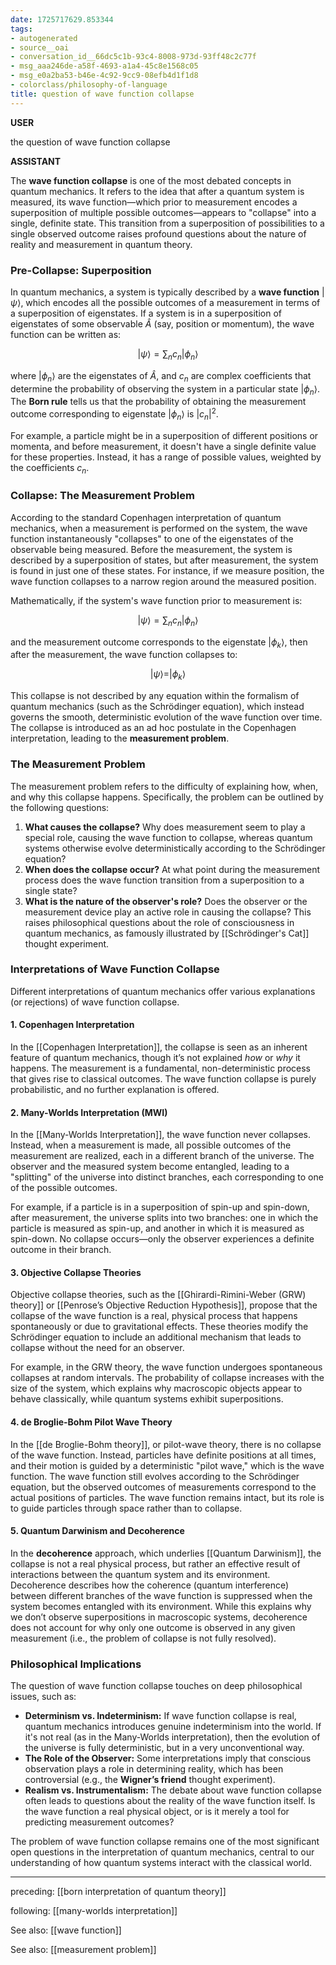 ```yaml
---
date: 1725717629.853344
tags:
- autogenerated
- source__oai
- conversation_id__66dc5c1b-93c4-8008-973d-93ff48c2c77f
- msg_aaa246de-a58f-4693-a1a4-45c8e1568c05
- msg_e0a2ba53-b46e-4c92-9cc9-08efb4d1f1d8
- colorclass/philosophy-of-language
title: question of wave function collapse
---
```


**USER**

the question of wave function collapse


**ASSISTANT**

The **wave function collapse** is one of the most debated concepts in quantum mechanics. It refers to the idea that after a quantum system is measured, its wave function—which prior to measurement encodes a superposition of multiple possible outcomes—appears to "collapse" into a single, definite state. This transition from a superposition of possibilities to a single observed outcome raises profound questions about the nature of reality and measurement in quantum theory.

### Pre-Collapse: Superposition

In quantum mechanics, a system is typically described by a **wave function** $|\psi\rangle$, which encodes all the possible outcomes of a measurement in terms of a superposition of eigenstates. If a system is in a superposition of eigenstates of some observable $\hat{A}$ (say, position or momentum), the wave function can be written as:

$$
|\psi\rangle = \sum_n c_n |\phi_n\rangle
$$

where $|\phi_n\rangle$ are the eigenstates of $\hat{A}$, and $c_n$ are complex coefficients that determine the probability of observing the system in a particular state $|\phi_n\rangle$. The **Born rule** tells us that the probability of obtaining the measurement outcome corresponding to eigenstate $|\phi_n\rangle$ is $|c_n|^2$.

For example, a particle might be in a superposition of different positions or momenta, and before measurement, it doesn't have a single definite value for these properties. Instead, it has a range of possible values, weighted by the coefficients $c_n$.

### Collapse: The Measurement Problem

According to the standard Copenhagen interpretation of quantum mechanics, when a measurement is performed on the system, the wave function instantaneously "collapses" to one of the eigenstates of the observable being measured. Before the measurement, the system is described by a superposition of states, but after measurement, the system is found in just one of these states. For instance, if we measure position, the wave function collapses to a narrow region around the measured position.

Mathematically, if the system's wave function prior to measurement is:

$$
|\psi\rangle = \sum_n c_n |\phi_n\rangle
$$

and the measurement outcome corresponds to the eigenstate $|\phi_k\rangle$, then after the measurement, the wave function collapses to:

$$
|\psi\rangle = |\phi_k\rangle
$$

This collapse is not described by any equation within the formalism of quantum mechanics (such as the Schrödinger equation), which instead governs the smooth, deterministic evolution of the wave function over time. The collapse is introduced as an ad hoc postulate in the Copenhagen interpretation, leading to the **measurement problem**.

### The Measurement Problem

The measurement problem refers to the difficulty of explaining how, when, and why this collapse happens. Specifically, the problem can be outlined by the following questions:
1. **What causes the collapse?** Why does measurement seem to play a special role, causing the wave function to collapse, whereas quantum systems otherwise evolve deterministically according to the Schrödinger equation?
2. **When does the collapse occur?** At what point during the measurement process does the wave function transition from a superposition to a single state?
3. **What is the nature of the observer's role?** Does the observer or the measurement device play an active role in causing the collapse? This raises philosophical questions about the role of consciousness in quantum mechanics, as famously illustrated by [[Schrödinger's Cat]] thought experiment.

### Interpretations of Wave Function Collapse

Different interpretations of quantum mechanics offer various explanations (or rejections) of wave function collapse.

#### 1. **Copenhagen Interpretation**
In the [[Copenhagen Interpretation]], the collapse is seen as an inherent feature of quantum mechanics, though it’s not explained *how* or *why* it happens. The measurement is a fundamental, non-deterministic process that gives rise to classical outcomes. The wave function collapse is purely probabilistic, and no further explanation is offered.

#### 2. **Many-Worlds Interpretation (MWI)**
In the [[Many-Worlds Interpretation]], the wave function never collapses. Instead, when a measurement is made, all possible outcomes of the measurement are realized, each in a different branch of the universe. The observer and the measured system become entangled, leading to a "splitting" of the universe into distinct branches, each corresponding to one of the possible outcomes.

For example, if a particle is in a superposition of spin-up and spin-down, after measurement, the universe splits into two branches: one in which the particle is measured as spin-up, and another in which it is measured as spin-down. No collapse occurs—only the observer experiences a definite outcome in their branch.

#### 3. **Objective Collapse Theories**
Objective collapse theories, such as the [[Ghirardi-Rimini-Weber (GRW) theory]] or [[Penrose’s Objective Reduction Hypothesis]], propose that the collapse of the wave function is a real, physical process that happens spontaneously or due to gravitational effects. These theories modify the Schrödinger equation to include an additional mechanism that leads to collapse without the need for an observer.

For example, in the GRW theory, the wave function undergoes spontaneous collapses at random intervals. The probability of collapse increases with the size of the system, which explains why macroscopic objects appear to behave classically, while quantum systems exhibit superpositions.

#### 4. **de Broglie-Bohm Pilot Wave Theory**
In the [[de Broglie-Bohm theory]], or pilot-wave theory, there is no collapse of the wave function. Instead, particles have definite positions at all times, and their motion is guided by a deterministic "pilot wave," which is the wave function. The wave function still evolves according to the Schrödinger equation, but the observed outcomes of measurements correspond to the actual positions of particles. The wave function remains intact, but its role is to guide particles through space rather than to collapse.

#### 5. **Quantum Darwinism and Decoherence**
In the **decoherence** approach, which underlies [[Quantum Darwinism]], the collapse is not a real physical process, but rather an effective result of interactions between the quantum system and its environment. Decoherence describes how the coherence (quantum interference) between different branches of the wave function is suppressed when the system becomes entangled with its environment. While this explains why we don’t observe superpositions in macroscopic systems, decoherence does not account for why only one outcome is observed in any given measurement (i.e., the problem of collapse is not fully resolved).

### Philosophical Implications

The question of wave function collapse touches on deep philosophical issues, such as:
- **Determinism vs. Indeterminism:** If wave function collapse is real, quantum mechanics introduces genuine indeterminism into the world. If it's not real (as in the Many-Worlds interpretation), then the evolution of the universe is fully deterministic, but in a very unconventional way.
- **The Role of the Observer:** Some interpretations imply that conscious observation plays a role in determining reality, which has been controversial (e.g., the **Wigner’s friend** thought experiment).
- **Realism vs. Instrumentalism:** The debate about wave function collapse often leads to questions about the reality of the wave function itself. Is the wave function a real physical object, or is it merely a tool for predicting measurement outcomes?

The problem of wave function collapse remains one of the most significant open questions in the interpretation of quantum mechanics, central to our understanding of how quantum systems interact with the classical world.


---

preceding: [[born interpretation of quantum theory]]  


following: [[many-worlds interpretation]]

See also: [[wave function]]


See also: [[measurement problem]]
